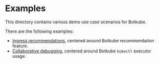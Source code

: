# Examples

This directory contains various demo use case scenarios for Botkube.

There are the following examples:

- [Ingress recommendations](./ingress-recommendations/README.md), centered around Botkube recommendation feature.
- [Collaborative debugging](./service-debugging/README.md), centered around Botkube `kubectl` executor usage.

